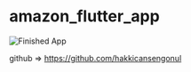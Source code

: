 # amazon_flutter_app

![Finished App](https://github.com/hakkicansengonul/images/blob/master/Amazon_flutter_UI.gif)



github =>  https://github.com/hakkicansengonul
